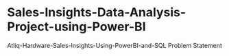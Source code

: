 # Sales-Insights-Data-Analysis-Project-using-Power-BI
Atliq-Hardware-Sales-Insights-Using-PowerBI-and-SQL
Problem Statement
